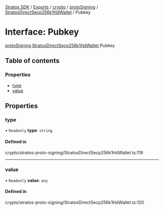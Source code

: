 [Stratos SDK](../README.md) / [Exports](../modules.md) / [crypto](../modules/crypto.md) / [protoSigning](../modules/crypto.protoSigning.md) / [StratosDirectSecp256k1HdWallet](../modules/crypto.protoSigning.StratosDirectSecp256k1HdWallet.md) / Pubkey

# Interface: Pubkey

[protoSigning](../modules/crypto.protoSigning.md).[StratosDirectSecp256k1HdWallet](../modules/crypto.protoSigning.StratosDirectSecp256k1HdWallet.md).Pubkey

## Table of contents

### Properties

- [type](crypto.protoSigning.StratosDirectSecp256k1HdWallet.Pubkey.md#type)
- [value](crypto.protoSigning.StratosDirectSecp256k1HdWallet.Pubkey.md#value)

## Properties

### type

• `Readonly` **type**: `string`

#### Defined in

crypto/stratos-proto-signing/StratosDirectSecp256k1HdWallet.ts:119

___

### value

• `Readonly` **value**: `any`

#### Defined in

crypto/stratos-proto-signing/StratosDirectSecp256k1HdWallet.ts:120
